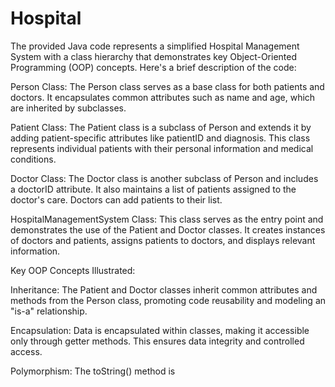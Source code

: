 # Hospital

The provided Java code represents a simplified Hospital Management System with a class hierarchy that demonstrates key Object-Oriented Programming (OOP) concepts. Here's a brief description of the code:

Person Class: The Person class serves as a base class for both patients and doctors. It encapsulates common attributes such as name and age, which are inherited by subclasses.

Patient Class: The Patient class is a subclass of Person and extends it by adding patient-specific attributes like patientID and diagnosis. This class represents individual patients with their personal information and medical conditions.

Doctor Class: The Doctor class is another subclass of Person and includes a doctorID attribute. It also maintains a list of patients assigned to the doctor's care. Doctors can add patients to their list.

HospitalManagementSystem Class: This class serves as the entry point and demonstrates the use of the Patient and Doctor classes. It creates instances of doctors and patients, assigns patients to doctors, and displays relevant information.

Key OOP Concepts Illustrated:

Inheritance: The Patient and Doctor classes inherit common attributes and methods from the Person class, promoting code reusability and modeling an "is-a" relationship.

Encapsulation: Data is encapsulated within classes, making it accessible only through getter methods. This ensures data integrity and controlled access.

Polymorphism: The toString() method is





